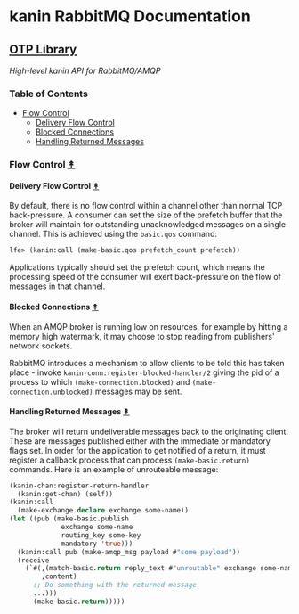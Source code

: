 # kanin RabbitMQ Documentation

## [OTP Library](index.md)

*High-level kanin API for RabbitMQ/AMQP*


### Table of Contents

* [Flow Control](#flow-control-)
  * [Delivery Flow Control](#delivery-flow-control-)
  * [Blocked Connections](#blocked-connections-)
  * [Handling Returned Messages](#handling-returned-messages-)


### Flow Control [&#x219F;](#table-of-contents)

#### Delivery Flow Control [&#x219F;](#table-of-contents)

By default, there is no flow control within a channel other than normal TCP
back-pressure. A consumer can set the size of the prefetch buffer that the
broker will maintain for outstanding unacknowledged messages on a single
channel. This is achieved using the `basic.qos` command:

```cl
lfe> (kanin:call (make-basic.qos prefetch_count prefetch))
```

Applications typically should set the prefetch count, which means the
processing speed of the consumer will exert back-pressure on the flow of
messages in that channel.


#### Blocked Connections [&#x219F;](#table-of-contents)

When an AMQP broker is running low on resources, for example by hitting a
memory high watermark, it may choose to stop reading from publishers' network
sockets.

RabbitMQ introduces a mechanism to allow clients to be told this has taken
place - invoke `kanin-conn:register-blocked-handler/2` giving the pid of a
process to which `(make-connection.blocked)` and `(make-connection.unblocked)`
messages may be sent.


#### Handling Returned Messages [&#x219F;](#table-of-contents)

The broker will return undeliverable messages back to the originating client.
These are messages published either with the immediate or mandatory flags set.
In order for the application to get notified of a return, it must register a
callback process that can process `(make-basic.return)` commands. Here is an
example of unrouteable message:

```cl
(kanin-chan:register-return-handler
  (kanin:get-chan) (self))
(kanin:call
  (make-exchange.declare exchange some-name))
(let ((pub (make-basic.publish
             exchange some-name
             routing_key some-key
             mandatory 'true)))
  (kanin:call pub (make-amqp_msg payload #"some payload"))
  (receive
    (`#(,(match-basic.return reply_text #"unroutable" exchange some-name)
        ,content)
      ;; Do something with the returned message
      ...)))
      (make-basic.return)))))
```
